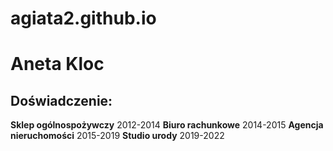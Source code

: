 # agiata2.github.io

# Aneta Kloc

## Doświadczenie:
**Sklep ogólnospożywczy**
2012-2014
**Biuro rachunkowe**
2014-2015
**Agencja nieruchomości**
2015-2019
**Studio urody**
2019-2022
